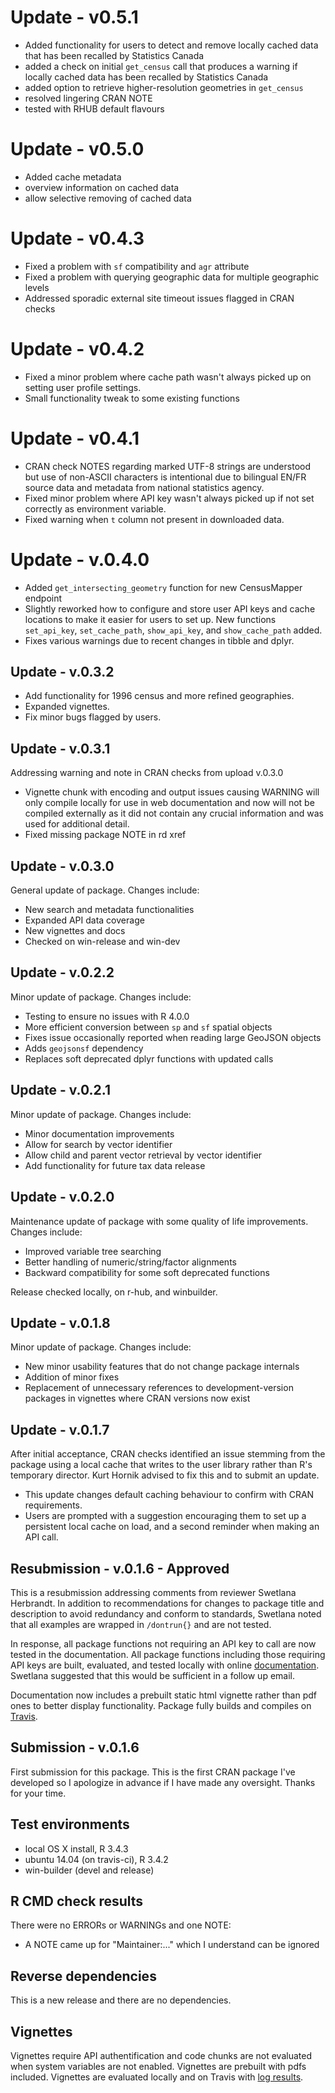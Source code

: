 # Update - v0.5.1
- Added functionality for users to detect and remove locally cached data that has been recalled by Statistics Canada
- added a check on initial `get_census` call that produces a warning if locally cached data has been recalled by Statistics Canada
- added option to retrieve higher-resolution geometries in `get_census`
- resolved lingering CRAN NOTE
- tested with RHUB default flavours

# Update - v0.5.0

- Added cache metadata
- overview information on cached data
- allow selective removing of cached data

# Update - v0.4.3

- Fixed a problem with `sf` compatibility and `agr` attribute
- Fixed a problem with querying geographic data for multiple geographic levels
- Addressed sporadic external site timeout issues flagged in CRAN checks

# Update - v0.4.2

- Fixed a minor problem where cache path wasn't always picked up on setting user profile settings.
- Small functionality tweak to some existing functions

# Update - v0.4.1

- CRAN check NOTES regarding marked UTF-8 strings are understood but use of non-ASCII characters is intentional due to bilingual EN/FR source data and metadata from national statistics agency. 
- Fixed minor problem where API key wasn't always picked up if not set correctly as environment variable.
- Fixed warning when `t` column not present in downloaded data.

# Update - v.0.4.0

- Added `get_intersecting_geometry` function for new CensusMapper endpoint
- Slightly reworked how to configure and store user API keys and cache locations to make it easier for users to set up. New functions `set_api_key`, `set_cache_path`, `show_api_key`, and `show_cache_path` added.
- Fixes various warnings due to recent changes in tibble and dplyr.

## Update - v.0.3.2

- Add functionality for 1996 census and more refined geographies.
- Expanded vignettes.
- Fix minor bugs flagged by users.

## Update - v.0.3.1

Addressing warning and note in CRAN checks from upload v.0.3.0
- Vignette chunk with encoding and output issues causing WARNING will only compile locally for use in web documentation and now will not be compiled externally as it did not contain any crucial information and was used for additional detail. 
- Fixed missing package NOTE in rd xref

## Update - v.0.3.0

General update of package. Changes include:
- New search and metadata functionalities
- Expanded API data coverage
- New vignettes and docs
- Checked on win-release and win-dev

## Update - v.0.2.2

Minor update of package. Changes include:
- Testing to ensure no issues with R 4.0.0
- More efficient conversion between `sp` and `sf` spatial objects
- Fixes issue occasionally reported when reading large GeoJSON objects
- Adds `geojsonsf` dependency
- Replaces soft deprecated dplyr functions with updated calls

## Update - v.0.2.1

Minor update of package. Changes include:
- Minor documentation improvements
- Allow for search by vector identifier
- Allow child and parent vector retrieval by vector identifier
- Add functionality for future tax data release

## Update - v.0.2.0

Maintenance update of package with some quality of life improvements. Changes include:
- Improved variable tree searching
- Better handling of numeric/string/factor alignments
- Backward compatibility for some soft deprecated functions

Release checked locally, on r-hub, and winbuilder. 

## Update - v.0.1.8

Minor update of package. Changes include: 
- New minor usability features that do not change package internals
- Addition of minor fixes 
- Replacement of unnecessary references to development-version packages in vignettes where CRAN versions now exist

## Update - v.0.1.7

After initial acceptance, CRAN checks identified an issue stemming from the package using a local cache that writes to the user library rather than R's temporary director. Kurt Hornik advised to fix this and to submit an update. 

- This update changes default caching behaviour to confirm with CRAN requirements. 
- Users are prompted with a suggestion encouraging them to set up a persistent local cache on load, and a second reminder when making an API call. 

## Resubmission - v.0.1.6 - Approved

This is a resubmission addressing comments from reviewer Swetlana Herbrandt. In addition to recommendations for changes to package title and description to avoid redundancy and conform to standards, Swetlana noted that all examples are wrapped in `/dontrun{}` and are not tested. 

In response, all package functions not requiring an API key to call are now tested in the documentation. All package functions including those requiring API keys are built, evaluated, and tested locally with online  [documentation](https://mountainmath.github.io/cancensus/reference/index.html). Swetlana suggested that this would be sufficient in a follow up email. 

Documentation now includes a prebuilt static html vignette rather than pdf ones to better display functionality. Package fully builds and compiles on [Travis](https://travis-ci.org/mountainMath/cancensus).

## Submission - v.0.1.6

First submission for this package. This is the first CRAN package I've developed so I apologize in advance if I have made any oversight. Thanks for your time. 

## Test environments
* local OS X install, R 3.4.3
* ubuntu 14.04 (on travis-ci), R 3.4.2
* win-builder (devel and release)

## R CMD check results
There were no ERRORs or WARNINGs and one NOTE:

 - A NOTE came up for "Maintainer:..." which I understand can be ignored

## Reverse dependencies
This is a new release and there are no dependencies.

## Vignettes
Vignettes require API authentification and code chunks are not evaluated when system variables are not enabled. Vignettes are prebuilt with pdfs included. Vignettes are evaluated locally and on Travis with [log results](https://travis-ci.org/mountainMath/cancensus).
